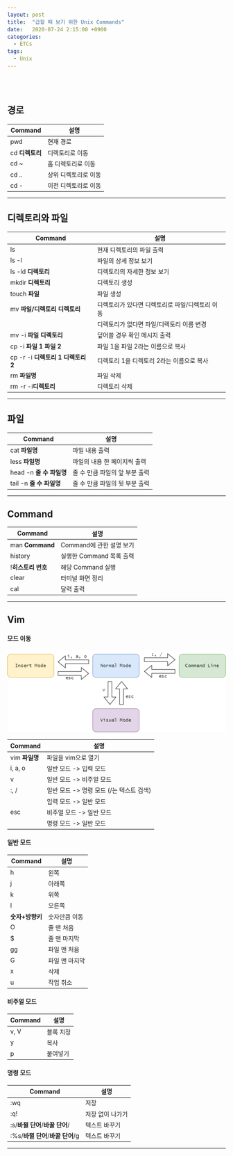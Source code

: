 ```yaml
---
layout: post
title:  "급할 때 보기 위한 Unix Commands"
date:   2020-07-24 2:15:00 +0900
categories:
  - ETCs
tags: 
  - Unix
---
```

<br>
<br>

## 경로

|Command|설명|
|------|------|
|pwd|현재 경로|
|cd **디렉토리**|디렉토리로 이동|
|cd ~|홈 디렉토리로 이동|
|cd ..|상위 디렉토리로 이동|
|cd -|이전 디렉토리로 이동|

***
## 디렉토리와 파일

|Command|설명|
|------|------|
|ls|현재 디렉토리의 파일 출력|
|ls -l|파일의 상세 정보 보기|
|ls -ld **디렉토리**|디렉토리의 자세한 정보 보기|
|mkdir **디렉토리**|디렉토리 생성|
|touch **파일**|파일 생성|
|mv **파일/디렉토리** **디렉토리**|디렉토리가 있다면 디렉토리로 파일/디렉토리 이동|
||디렉토리가 없다면 파일/디렉토리 이름 변경|
|mv -i **파일** **디렉토리**|덮어쓸 경우 확인 메시지 출력|
|cp -i **파일 1** **파일 2**|파일 1을 파일 2라는 이름으로 복사|
|cp -r -i **디렉토리 1** **디렉토리 2**|디렉토리 1을 디렉토리 2라는 이름으로 복사|
|rm **파일명**|파일 삭제|
|rm -r -i**디렉토리**|디렉토리 삭제|

***
## 파일

|Command|설명|
|------|------|
|cat **파일명**|파일 내용 출력|
|less **파일명**|파일의 내용 한 페이지씩 출력|
|head -n **줄 수** **파일명**|줄 수 만큼 파일의 앞 부분 출력|
|tail -n **줄 수** **파일명**|줄 수 만큼 파일의 뒷 부분 출력|

***
## Command

|Command|설명|
|------|------|
|man **Command**|Command에 관한 설명 보기|
|history|실행한 Command 목록 출력|
|!**히스토리 번호**|해당 Command 실행|
|clear|터미널 화면 정리|
|cal|달력 출력|

***

## Vim
#### 모드 이동
![Image1](\assets\images\2020-07-04-Unix_Command-Guide-01.png)


|Command|설명|
|------|------|
|vim **파일명**|파일을 vim으로 열기|
|i, a, o|일반 모드 -> 입력 모드|
|v|일반 모드 -> 비주얼 모드|
|:, /|일반 모드 -> 명령 모드 (/는 텍스트 검색)|
||입력 모드 -> 일반 모드|
|esc|비주얼 모드 -> 일반 모드|
||명령 모드 -> 일반 모드|

#### 일반 모드

|Command|설명|
|------|------|
|h|왼쪽|
|j|아래쪽|
|k|위쪽|
|l|오른쪽|
|**숫자+방향키**|숫자만큼 이동|
|O|줄 맨 처음|
|$|줄 맨 마지막|
|gg|파일 맨 처음|
|G|파일 맨 마지막|
|x|삭제|
|u|작업 취소|

#### 비주얼 모드

|Command|설명|
|------|------|
|v, V|블록 지정|
|y|복사|
|p|붙여넣기|

#### 명령 모드

|Command|설명|
|------|------|
|:wq|저장|
|:q!|저장 없이 나가기|
|:s/**바뀔 단어**/**바꿀 단어**/|텍스트 바꾸기|
|:%s/**바뀔 단어**/**바꿀 단어**/g|텍스트 바꾸기|

***